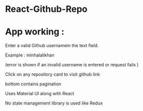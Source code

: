 # React-Github-Repo



# App working :
 Enter a valid Github usernamein the text field.
 
 Example : minhalalikhan
 
 (error is shown if an invalid username is entered or request fails )
 
 Click on any repository card to visit github link 

 bottom contains pagination 

 Uses Material UI along with React

 No state management library is used like Redux 
